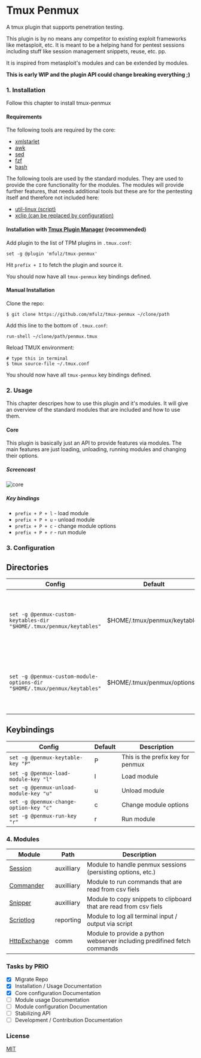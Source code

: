 # Tmux Penmux

A tmux plugin that supports penetration testing.

This plugin is by no means any competitor to existing exploit frameworks like metasploit, etc.
It is meant to be a helping hand for pentest sessions including stuff like session management
snippets, reuse, etc. pp.

It is inspired from metasploit's modules and can be extended by modules.

**This is early WIP and the plugin API could change breaking everything ;)**

### 1. Installation

Follow this chapter to install tmux-penmux

#### Requirements

The following tools are required by the core:

- [xmlstarlet](https://xmlstar.sourceforge.net)
- [awk](https://github.com/onetrueawk/awk)
- [sed](https://www.gnu.org/software/sed/)
- [fzf](https://github.com/junegunn/fzf)
- [bash](https://www.gnu.org/software/bash/)

The following tools are used by the standard modules. They are used to provide the core functionality for the modules.
The modules will provide further features, that needs additional tools but these are for the pentesting itself and therefore
not included here:

- [util-linux (script)](https://github.com/util-linux/util-linux)
- [xclip (can be replaced by configuration)](https://sourceforge.net/projects/xclip/)

#### Installation with [Tmux Plugin Manager](https://github.com/tmux-plugins/tpm) (recommended)

Add plugin to the list of TPM plugins in `.tmux.conf`:

    set -g @plugin 'mfulz/tmux-penmux'

Hit `prefix + I` to fetch the plugin and source it.

You should now have all `tmux-penmux` key bindings defined.

#### Manual Installation

Clone the repo:

    $ git clone https://github.com/mfulz/tmux-penmux ~/clone/path

Add this line to the bottom of `.tmux.conf`:

    run-shell ~/clone/path/penmux.tmux

Reload TMUX environment:

    # type this in terminal
    $ tmux source-file ~/.tmux.conf

You should now have all `tmux-penmux` key bindings defined.

### 2. Usage

This chapter descripes how to use this plugin and it's modules. It will give an overview of the standard modules
that are included and how to use them.

#### Core

This plugin is basically just an API to provide features via modules. The main features are just loading, unloading, running modules and changing their options.

##### Screencast

![core](https://seafile.olznet.de/f/5589273ff92c4508b6c5/?dl=1)

##### Key bindings

- `prefix + P + l` - load module
- `prefix + P + u` - unload module
- `prefix + P + c` - change module options
- `prefix + P + r` - run module

### 3. Configuration

## Directories

| Config | Default | Description |
|--------|---------|-------------|
|`set -g @penmux-custom-keytables-dir "$HOME/.tmux/penmux/keytables"` | $HOME/.tmux/penmux/keytables | This directory can hold keytable definitions for modules to override the defaults |
|`set -g @penmux-custom-module-options-dir "$HOME/.tmux/penmux/keytables"` | $HOME/.tmux/penmux/options | This directory can hold option definitions for modules to override the defaults |

## Keybindings

| Config | Default | Description |
|--------|---------|-------------|
|`set -g @penmux-keytable-key "P"` | P | This is the prefix key for penmux |
|`set -g @penmux-load-module-key "l"` | l | Load module |
|`set -g @penmux-unload-module-key "u"` | u | Unload module |
|`set -g @penmux-change-option-key "c"` | c | Change module options |
|`set -g @penmux-run-key "r"` | r | Run module |

### 4. Modules

| Module | Path | Description |
|--------|------|-------------|
|[Session](docs/modules/auxilliary/Session.md) | auxilliary | Module to handle penmux sessions (persisting options, etc.) |
|[Commander](docs/modules/auxilliary/Commander.md) | auxilliary | Module to run commands that are read from csv fiels |
|[Snipper](docs/modules/auxilliary/Snipper.md) | auxilliary | Module to copy snippets to clipboard that are read from csv fiels |
|[Scriptlog](docs/modules/reporting/Scriptlog.md) | reporting | Module to log all terminal input / output via script |
|[HttpExchange](docs/modules/comm/HttpExchange.md) | comm | Module to provide a python webserver including predifined fetch commands |

### Tasks by PRIO

- [x] Migrate Repo
- [x] Installation / Usage Documentation
- [x] Core configuration Documentation
- [ ] Module usage Documentation
- [ ] Module configuration Documentation
- [ ] Stabilizing API
- [ ] Development / Contribution Documentation

### License

[MIT](LICENSE.md)
